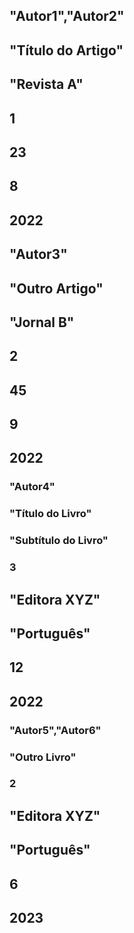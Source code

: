 ## "Autor1","Autor2"
## "Título do Artigo"
## "Revista A"
## 1
## 23
## 8
## 2022
## "Autor3"
## "Outro Artigo"
## "Jornal B"
## 2
## 45
## 9
## 2022
### "Autor4"
### "Título do Livro"
### "Subtítulo do Livro"
### 3
## "Editora XYZ"
## "Português"
## 12
## 2022
### "Autor5","Autor6"
### "Outro Livro"
### 2
## "Editora XYZ"
## "Português"
## 6
## 2023
